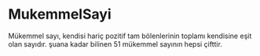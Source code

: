# MukemmelSayi
Mükemmel sayı, kendisi hariç pozitif tam bölenlerinin toplamı kendisine eşit olan sayıdır. şuana kadar bilinen 51 mükemmel sayının hepsi çifttir.
